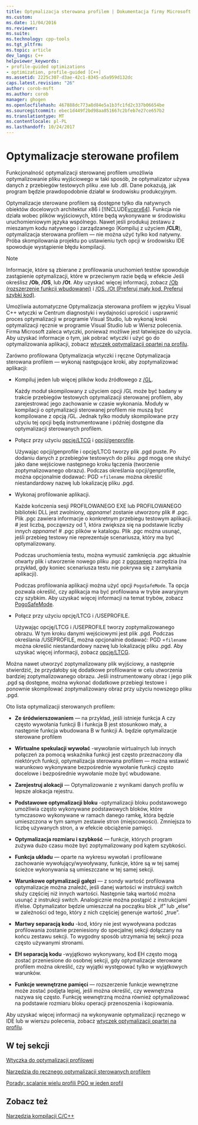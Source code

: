 ```yaml
---
title: Optymalizacja sterowana profilem | Dokumentacja firmy Microsoft
ms.custom: 
ms.date: 11/04/2016
ms.reviewer: 
ms.suite: 
ms.technology: cpp-tools
ms.tgt_pltfrm: 
ms.topic: article
dev_langs: C++
helpviewer_keywords:
- profile-guided optimizations
- optimization, profile-guided [C++]
ms.assetid: 2225c307-d3ae-42c1-8345-a5a959d132dc
caps.latest.revision: "26"
author: corob-msft
ms.author: corob
manager: ghogen
ms.openlocfilehash: 467888dc773a8d84e5a1b3fc1fd2c337b06654be
ms.sourcegitcommit: ebec1d449f2bd98aa851667c2bfeb7e27ce657b2
ms.translationtype: MT
ms.contentlocale: pl-PL
ms.lasthandoff: 10/24/2017
---
```

# <a name="profile-guided-optimizations"></a>Optymalizacje sterowane profilem
Funkcjonalność optymalizacji sterowanej profilem umożliwia optymalizowanie pliku wyjściowego w taki sposób, że optymalizator używa danych z przebiegów testowych pliku .exe lub .dll. Dane pokazują, jak program będzie prawdopodobnie działał w środowisku produkcyjnym.  
  
 Optymalizacje sterowane profilem są dostępne tylko dla natywnych obiektów docelowych architektur x86 i [!INCLUDE[vcprx64](../../assembler/inline/includes/vcprx64_md.md)]. Funkcja nie działa wobec plików wyjściowych, które będą wykonywane w środowisku uruchomieniowym języka wspólnego. Nawet jeśli produkuj zestawu z mieszanym kodu natywnego i zarządzanego (Kompiluj z użyciem **/CLR**), optymalizacja sterowana profilem — nie można użyć tylko kod natywny. Próba skompilowania projektu po ustawieniu tych opcji w środowisku IDE spowoduje wystąpienie błędu kompilacji.  
  
> [!NOTE]
>  Informacje, które są zbierane z profilowania uruchomień testów spowoduje zastąpienie optymalizacji, które w przeciwnym razie będą w efekcie Jeśli określisz **/Ob**, **/OS**, lub **/Ot**. Aby uzyskać więcej informacji, zobacz [/Ob (rozszerzenie funkcji wbudowanej)](../../build/reference/ob-inline-function-expansion.md) i [/OS, /Ot (Preferuj mały kod, Preferuj szybki kod)](../../build/reference/os-ot-favor-small-code-favor-fast-code.md).  
  
 Umożliwia automatyczne Optymalizacja sterowana profilem w języku Visual C++ wtyczki w Centrum diagnostyki i wydajności uprościć i usprawnić proces optymalizacji w programie Visual Studio, lub wykonaj kroki optymalizacji ręcznie w programie Visual Studio lub w Wiersz polecenia. Firma Microsoft zaleca wtyczki, ponieważ możliwe jest łatwiejsze do użycia. Aby uzyskać informacje o tym, jak pobrać wtyczki i użyć go do optymalizowania aplikacji, zobacz [wtyczek optymalizacji opartej na profilu](../../build/reference/profile-guided-optimization-in-the-performance-and-diagnostics-hub.md).  
  
 Zarówno profilowana Optymalizacja wtyczki i ręczne Optymalizacja sterowana profilem — wykonaj następujące kroki, aby zoptymalizować aplikacji:  
  
-   Kompiluj jeden lub więcej plików kodu źródłowego z [/GL](../../build/reference/gl-whole-program-optimization.md).  
  
     Każdy moduł skompilowany z użyciem opcji /GL może być badany w trakcie przebiegów testowych optymalizacji sterowanej profilem, aby zarejestrować jego zachowanie w czasie wykonania. Moduły w kompilacji o optymalizacji sterowanej profilem nie muszą być kompilowane z opcją /GL. Jednak tylko moduły skompilowane przy użyciu tej opcji będą instrumentowane i później dostępne dla optymalizacji sterowanych profilem.  
  
-   Połącz przy użyciu [opcję/LTCG](../../build/reference/ltcg-link-time-code-generation.md) i [opcji/genprofile](../../build/reference/genprofile-fastgenprofile-generate-profiling-instrumented-build.md).  
  
     Używając opcji/genprofile i opcję/LTCG tworzy plik .pgd puste. Po dodaniu danych z przebiegów testowych do pliku .pgd mogą one służyć jako dane wejściowe następnego kroku łączenia (tworzenie zoptymalizowanego obrazu). Podczas określania opcji/genprofile, można opcjonalnie dodawać: PGD =`filename` można określić niestandardowy nazwę lub lokalizację pliku .pgd.  
  
-   Wykonaj profilowanie aplikacji.  
  
     Każde kończenia sesji PROFILOWANEGO EXE lub PROFILOWANEGO biblioteki DLL jest zwolniony, *appname*! zostanie utworzony plik # .pgc. Plik .pgc zawiera informacje o konkretnym przebiegu testowym aplikacji. # jest liczbą, począwszy od 1, która zwiększa się na podstawie liczby innych *appname*! # .pgc plików w katalogu. Plik .pgc można usunąć, jeśli przebieg testowy nie reprezentuje scenariusza, który ma być optymalizowany.  
  
     Podczas uruchomienia testu, można wymusić zamknięcia .pgc aktualnie otwarty plik i utworzenie nowego pliku .pgc z [pgosweep](../../build/reference/pgosweep.md) narzędzia (na przykład, gdy koniec scenariusza testu nie pokrywa się z zamykania aplikacji).  
  
     Podczas profilowania aplikacji można użyć opcji `PogoSafeMode`. Ta opcja pozwala określić, czy aplikacja ma być profilowana w trybie awaryjnym czy szybkim. Aby uzyskać więcej informacji na temat trybów, zobacz [PogoSafeMode](../../build/reference/pogosafemode.md).  
  
-   Połącz przy użyciu opcję/LTCG i /USEPROFILE.  
  
     Używając opcję/LTCG i /USEPROFILE tworzy zoptymalizowanego obrazu. W tym kroku danymi wejściowymi jest plik .pgd. Podczas określania /USEPROFILE, można opcjonalnie dodawać: PGD =`filename` można określić niestandardowy nazwę lub lokalizację pliku .pgd. Aby uzyskać więcej informacji, zobacz [opcję/LTCG](../../build/reference/ltcg-link-time-code-generation.md).  
  
 Można nawet utworzyć zoptymalizowany plik wyjściowy, a następnie stwierdzić, że przydałoby się dodatkowe profilowanie w celu utworzenia bardziej zoptymalizowanego obrazu. Jeśli instrumentowany obraz i jego plik .pgd są dostępne, można wykonać dodatkowe przebiegi testowe i ponownie skompilować zoptymalizowany obraz przy użyciu nowszego pliku .pgd.  
  
 Oto lista optymalizacji sterowanych profilem:  
  
-   **Ze śródwierszowaniem** — na przykład, jeśli istnieje funkcja A czy często wywołania funkcji B i funkcja B jest stosunkowo mały, a następnie funkcja wbudowana B w funkcji A. będzie optymalizacje sterowane profilem  
  
-   **Wirtualne spekulacji wywołać** -wywołanie wirtualnych lub innych połączeń za pomocą wskaźnika funkcji jest często przeznaczony dla niektórych funkcji, optymalizacja sterowana profilem — można wstawić warunkowo wykonywane bezpośrednie wywołanie funkcji często docelowe i bezpośrednie wywołanie może być wbudowane.  
  
-   **Zarejestruj alokacji** — Optymalizowanie z wynikami danych profilu w lepsze alokacja rejestru.  
  
-   **Podstawowe optymalizacji bloku** -optymalizacji bloku podstawowego umożliwia często wykonywane podstawowych bloków, które tymczasowo wykonywane w ramach danego ramkę, która będzie umieszczona w tym samym zestawie stron (miejscowości). Zmniejsza to liczbę używanych stron, a w efekcie obciążenie pamięci.  
  
-   **Optymalizacja rozmiaru i szybkość** — funkcje, których program zużywa dużo czasu może być zoptymalizowany pod kątem szybkości.  
  
-   **Funkcja układu** — oparte na wykresu wywołań i profilowane zachowanie wywołujący/wywoływany, funkcje, które są w tej samej ścieżce wykonywania są umieszczane w tej samej sekcji.  
  
-   **Warunkowe optymalizacji gałęzi** — z sondy wartość profilowana optymalizacje można znaleźć, jeśli danej wartości w instrukcji switch służy częściej niż innych wartości.  Następnie taką wartość można usunąć z instrukcji switch.  Analogicznie można postąpić z instrukcjami if/else. Optymalizator będzie umieszczał na początku blok „if” lub „else” w zależności od tego, który z nich częściej generuje wartość „true”.  
  
-   **Martwy separacją kodu** -kod, który nie jest wywoływana podczas profilowania zostanie przeniesiony do specjalnej sekcji dołączany na końcu zestawu sekcji. To wygodny sposób utrzymania tej sekcji poza często używanymi stronami.  
  
-   **EH separacją kodu** -wyjątkowo wykonywany, kod EH często mogą zostać przeniesione do osobnej sekcji, gdy optymalizacje sterowane profilem można określić, czy wyjątki występować tylko w wyjątkowych warunków.  
  
-   **Funkcje wewnętrzne pamięci** — rozszerzenie funkcje wewnętrzne może zostać podjęta lepiej, jeśli można określić, czy wewnętrzna nazywa się często. Funkcję wewnętrzną można również optymalizować na podstawie rozmiaru bloku operacji przenoszenia i kopiowania.  
  
 Aby uzyskać więcej informacji na wykonywanie optymalizacji ręcznego w IDE lub w wierszu polecenia, zobacz [wtyczek optymalizacji opartej na profilu](../../build/reference/profile-guided-optimization-in-the-performance-and-diagnostics-hub.md).  
  
## <a name="in-this-section"></a>W tej sekcji  
 [Wtyczka do optymalizacji profilowej](../../build/reference/profile-guided-optimization-in-the-performance-and-diagnostics-hub.md)  
  
 [Narzędzia do ręcznego optymalizacji sterowanych profilem](../../build/reference/tools-for-manual-profile-guided-optimization.md)  
  
 [Porady: scalanie wielu profili PGO w jeden profil](../../build/reference/how-to-merge-multiple-pgo-profiles-into-a-single-profile.md)  
  
## <a name="see-also"></a>Zobacz też  
 [Narzędzia kompilacji C/C++](../../build/reference/c-cpp-build-tools.md)
